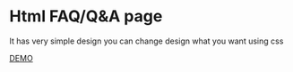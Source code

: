 # Html FAQ/Q&A page

It has very simple design
you can change design what you want using css

[DEMO](https://hi098123.github.io/QnApage/index.html)
